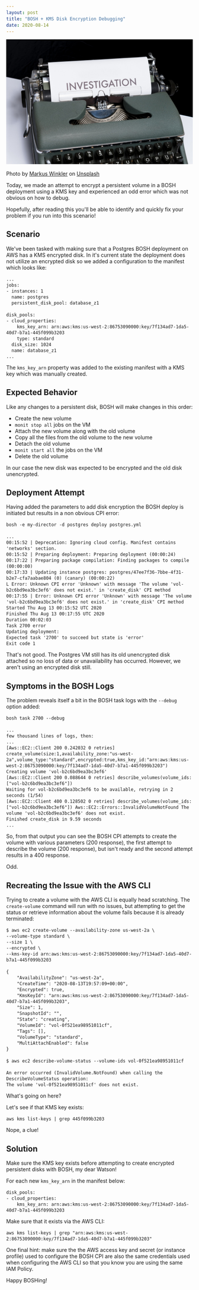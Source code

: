 ```yaml
---
layout: post
title: "BOSH + KMS Disk Encryption Debugging"
date: 2020-08-14
---
```


![beaver](https://raw.githubusercontent.com/cweibel/ghost_blog_pics/master/markus-winkler-cS2eQHB7wE4-unsplash-2.jpg)

Photo by [Markus Winkler](https://unsplash.com/@markuswinkler?utm_source=unsplash&utm_medium=referral&utm_content=creditCopyText) on [Unsplash](https://unsplash.com/s/photos/quokka?utm_source=unsplash&utm_medium=referral&utm_content=creditCopyText)

Today, we made an attempt to encrypt a persistent volume in a BOSH deployment using a KMS key and experienced an odd error which was not obvious on how to debug.

Hopefully, after reading this you'll be able to identify and quickly fix your problem if you run into this scenario!

## Scenario

We've been tasked with making sure that a Postgres BOSH deployment on AWS has a KMS encrypted disk. In it's current state the deployment does not utilize an encrypted disk so we added a configuration to the manifest which looks like:

```
...
jobs:
- instances: 1
  name: postgres
  persistent_disk_pool: database_z1

disk_pools:
- cloud_properties:
    kms_key_arn: arn:aws:kms:us-west-2:86753090000:key/7f134ad7-1da5-40d7-b7a1-445f099b3203
    type: standard
  disk_size: 1024
  name: database_z1
...
```

The `kms_key_arn` property was added to the existing manifest with a KMS key which was manually created.

## Expected Behavior

Like any changes to a persistent disk, BOSH will make changes in this order:

 - Create the new volume
 - `monit stop all` jobs on the VM
 - Attach the new volume along with the old volume
 - Copy all the files from the old volume to the new volume
 - Detach the old volume
 - `monit start all` the jobs on the VM
 - Delete the old volume

In our case the new disk was expected to be encrypted and the old disk unencrypted.

## Deployment Attempt

Having added the parameters to add disk encryption the BOSH deploy is initiated but results in a non obvious CPI error:

```
bosh -e my-director -d postgres deploy postgres.yml

...
00:15:52 | Deprecation: Ignoring cloud config. Manifest contains 'networks' section.
00:15:52 | Preparing deployment: Preparing deployment (00:00:24)
00:17:22 | Preparing package compilation: Finding packages to compile (00:00:00)
00:17:33 | Updating instance postgres: postgres/47ee7f36-7bbe-4f31-b2e7-cfa7aabae804 (0) (canary) (00:00:22)
L Error: Unknown CPI error 'Unknown' with message 'The volume 'vol-b2c6bd9ea3bc3ef6' does not exist.' in 'create_disk' CPI method
00:17:55 | Error: Unknown CPI error 'Unknown' with message 'The volume 'vol-b2c6bd9ea3bc3ef6' does not exist.' in 'create_disk' CPI method
Started Thu Aug 13 00:15:52 UTC 2020
Finished Thu Aug 13 00:17:55 UTC 2020
Duration 00:02:03
Task 2700 error
Updating deployment:
Expected task '2700' to succeed but state is 'error'
Exit code 1
```

That's not good. The Postgres VM still has its old unencrypted disk attached so no loss of data or unavailability has occurred. However, we aren't using an encrypted disk still.

## Symptoms in the BOSH Logs

The problem reveals itself a bit in the BOSH task logs with the `--debug` option added:

```
bosh task 2700 --debug

...
few thousand lines of logs, then:
...
[Aws::EC2::Client 200 0.242032 0 retries] create_volume(size:1,availability_zone:"us-west-2a",volume_type:"standard",encrypted:true,kms_key_id:"arn:aws:kms:us-west-2:86753090000:key/7f134ad7-1da5-40d7-b7a1-445f099b3203")
Creating volume 'vol-b2c6bd9ea3bc3ef6'
[Aws::EC2::Client 200 0.088644 0 retries] describe_volumes(volume_ids:["vol-b2c6bd9ea3bc3ef6"])
Waiting for vol-b2c6bd9ea3bc3ef6 to be available, retrying in 2 seconds (1/54)
[Aws::EC2::Client 400 0.128502 0 retries] describe_volumes(volume_ids:["vol-b2c6bd9ea3bc3ef6"]) Aws::EC2::Errors::InvalidVolumeNotFound The volume 'vol-b2c6bd9ea3bc3ef6' does not exist.
Finished create_disk in 9.59 seconds
...
```

So, from that output you can see the BOSH CPI attempts to create the volume with various parameters (200 response), the first attempt to describe the volume (200 response), but isn't ready and the second attempt results in a 400 response.

Odd.

## Recreating the Issue with the AWS CLI

Trying to create a volume with the AWS CLI is equally head scratching. The `create-volume` command will run with no issues, but attempting to get the status or retrieve information about the volume fails because it is already terminated:

```
$ aws ec2 create-volume --availability-zone us-west-2a \
--volume-type standard \
--size 1 \
--encrypted \
--kms-key-id arn:aws:kms:us-west-2:86753090000:key/7f134ad7-1da5-40d7-b7a1-445f099b3203

{
    "AvailabilityZone": "us-west-2a",
    "CreateTime": "2020-08-13T19:57:09+00:00",
    "Encrypted": true,
    "KmsKeyId": "arn:aws:kms:us-west-2:86753090000:key/7f134ad7-1da5-40d7-b7a1-445f099b3203",
    "Size": 1,
    "SnapshotId": "",
    "State": "creating",
    "VolumeId": "vol-0f521ea98951011cf",
    "Tags": [],
    "VolumeType": "standard",
    "MultiAttachEnabled": false
}

$ aws ec2 describe-volume-status --volume-ids vol-0f521ea98951011cf

An error occurred (InvalidVolume.NotFound) when calling the DescribeVolumeStatus operation: 
The volume 'vol-0f521ea98951011cf' does not exist.
```

What's going on here?

Let's see if that KMS key exists:

```
aws kms list-keys | grep 445f099b3203
```

Nope, a clue!

## Solution

Make sure the KMS key exists before attempting to create encrypted persistent disks with BOSH, my dear Watson!

For each new `kms_key_arn` in the manifest below:

```
disk_pools:
- cloud_properties:
    kms_key_arn: arn:aws:kms:us-west-2:86753090000:key/7f134ad7-1da5-40d7-b7a1-445f099b3203
```

Make sure that it exists via the AWS CLI:

```
aws kms list-keys | grep "arn:aws:kms:us-west-2:86753090000:key/7f134ad7-1da5-40d7-b7a1-445f099b3203"
```

One final hint: make sure the the AWS access key and secret (or instance profile) used to configure the BOSH CPI are also the same credentials used when configuring the AWS CLI so that you know you are using the same IAM Policy.

Happy BOSHing!

